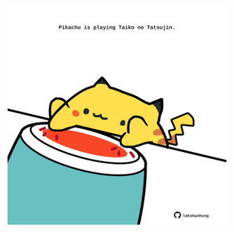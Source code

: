 <!-- built at 18/12/2023, 21:00:45 UTC -->
<p align="center">
  <img width="500" height="500" src="./ReadmeImage.svg">
</p>
